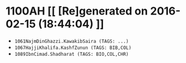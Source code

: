 # 1100AH [[ [Re]generated on 2016-02-15 (18:44:04) ]]

* `1061NajmDinGhazzi.KawakibSaira (TAGS: ...)`
* `1067HajjiKhalifa.KashfZunun (TAGS: BIB,COL)`
* `1089IbnCimad.Shadharat (TAGS: BIO,COL,CHR)`
